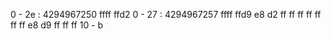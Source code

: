 0 - 2e : 4294967250 ffff ffd2
0 - 27 : 4294967257 ffff ffd9
e8 d2 ff ff ff ff ff ff ff
e8 d9 ff ff ff
10 - b